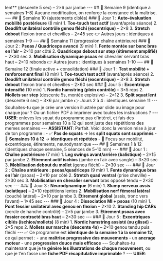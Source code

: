 lent** (descente 5 sec) – 2×6 par jambe --- ## 🔷 Semaine 9 (identique à semaines 1–8) Aucune modification, on renforce la constance et la maîtrise. --- ## 🔷 Semaine 10 (ajustements ciblés) ### 🔹 Jour 1 : **Auto-évaluation mobilité postérieure** (8 min) 1. **Toe-touch test actif** (avant/après séance) 2. **Deadlift unilatéral contrôle genou fléchi (excentrique)** – 2×8 3. **Stretch debout** flexion tronc et chevilles – 2×45 sec 👉 Autres jours : identiques à semaines 1–9 --- ## 🔷 Semaine 11 (progression chaîne antérieure) ### 🔹 Jour 2 : **Psoas / Quadriceps avancé** (9 min) 1. **Fente montée sur banc bras en l’air** – 2×10 par côté 2. **Quadriceps debout sur step (étirement amplifié)** – 2×30 sec 3. **Mobilisation dynamique psoas** en chevalier servant bras haut – 2×10 rebonds 👉 Autres jours : identiques à semaines 1–10 --- ## 🔷 Semaine 12 (finale active + consolidation) ### 🔹 Jour 1 : **Test mobilité + renforcement final** (8 min) 1. **Toe-touch test actif** (avant/après séance) 2. **Deadlift unilatéral contrôle genou fléchi (excentrique)** – 3×8 3. **Stretch debout** flexion tronc et chevilles – 2×60 sec ### 🔹 Jour 5 : **Excentrique intensifié** (10 min) 1. **Nordic hamstring (plein contrôle)** – 3×5 reps 2. **Mollets sur step** (descente 5s, montée explosive) – 2×12 3. **Split squat lent** (descente 6 sec) – 3×6 par jambe 👉 Jours 2 à 4 : identiques semaine 11 --- Souhaites-tu que je crée une version illustrée par slide ou image pour chaque jour ? Ou un fichier PDF à imprimer avec toutes les instructions ? --- **USER**: enleves les squat du programme pas d'intéret, et fais des programmes pour semaines 10 a 12 qui sont juste des répétitions des memes semaines --- **ASSISTANT**: Parfait. Voici donc la version mise à jour de ton programme : - ✅ **Pas de squats** → les **split squats sont supprimés** - 🔁 **Semaines 10 à 12** → **identiques et répétées** - 🔄 Focus sur mobilité, excentriques, étirements, neurodynamique --- ## 🔷 Semaines 1 à 12 (identiques chaque semaine, 5 séances de 5–10 min) --- ### 🔹 Jour 1 : **Chaîne postérieure** (7 min) 1. **Leg swings avant/arrière (balistique)** – 2×15 par jambe 2. **Étirement actif ischios** (jambe en l’air avec sangle) – 3×20 sec 3. **Mobilisation debout du mollet** (genou fléchi) – 2×30 sec --- ### 🔹 Jour 2 : **Chaîne antérieure : psoas/quadriceps** (9 min) 1. **Fente dynamique bras en l’air** (psoas) – 2×10 par côté 2. **Stretch quad ventral** (prise cheville) – 2×30 sec 3. **Mobilisation en chevalier servant** bras opposé tendu – 2×30 sec --- ### 🔹 Jour 3 : **Neurodynamique** (6 min) 1. **Slump nerveux assis (sciatique)** – 2×10 répétitions lentes 2. **Mobilisation nerf fémoral latéral** (couché latéral) – 2×10 par jambe 3. **Étirement global** (assis, tronc vers l’avant) – 1×45 sec --- ### 🔹 Jour 4 : **Dissociation MI + psoas** (10 min) 1. **Pont fessier unilatéral avec genou en flexion** – 2×10 2. **Standing hip CARs** (cercle de hanche contrôlé) – 2×5 par jambe 3. **Étirement psoas avec fessier contracté bras haut** – 2×30 sec --- ### 🔹 Jour 5 : **Excentriques ciblés (ischios/mollets)** (8 min) 1. **Nordic hamstring assisté (ou glissé)** – 2×5 reps 2. **Mollets sur marche (descente 4s)** – 2×10 genou tendu puis fléchi --- ✅ Ce programme est **identique de la semaine 1 à la semaine 12**, ce qui permet : - une **maîtrise progressive des mouvements** - un **ancrage moteur** - une **progression douce mais efficace** --- Souhaites-tu maintenant que je te **génère les illustrations de chaque mouvement**, ou que je t’en fasse une **fiche PDF récapitulative imprimable** ? --- **USER**: